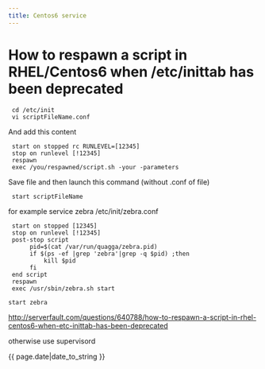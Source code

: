 ```yaml
---
title: Centos6 service
---
```


# How to respawn a script in RHEL/Centos6 when /etc/inittab has been deprecated
     cd /etc/init
     vi scriptFileName.conf

And add this content

     start on stopped rc RUNLEVEL=[12345]
     stop on runlevel [!12345]
     respawn
     exec /you/respawned/script.sh -your -parameters

Save file and then launch this command (without .conf of file)

     start scriptFileName

for example service zebra
/etc/init/zebra.conf

     start on stopped [12345]
     stop on runlevel [!12345]
     post-stop script
          pid=$(cat /var/run/quagga/zebra.pid)
          if $(ps -ef |grep 'zebra'|grep -q $pid) ;then
              kill $pid
          fi
     end script
     respawn
     exec /usr/sbin/zebra.sh start

    start zebra

<http://serverfault.com/questions/640788/how-to-respawn-a-script-in-rhel-centos6-when-etc-inittab-has-been-deprecated>

otherwise use supervisord

{{ page.date|date_to_string }}
